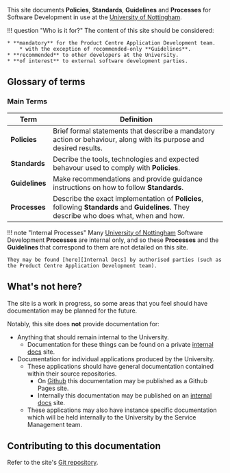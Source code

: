 This site documents **Policies**, **Standards**, **Guidelines** and **Processes** for Software Development in use at the [University of Nottingham].

!!! question "Who is it for?"
    The content of this site should be considered:

    * **mandatory** for the Product Centre Application Development team.
        * with the exception of recommended-only **Guidelines**.
    * **recommended** to other developers at the University.
    * **of interest** to external software development parties.

## Glossary of terms

### Main Terms

| Term | Definition |
| ---- | ---------- |
| **Policies** | Brief formal statements that describe a mandatory action or behaviour, along with its purpose and desired results. |
| **Standards** | Decribe the tools, technologies and expected behavour used to comply with **Policies**. |
| **Guidelines** | Make recommendations and provide guidance instructions on how to follow **Standards**. |
| **Processes** | Describe the exact implementation of **Policies**, following **Standards** and **Guidelines**. They describe who does what, when and how. |

!!! note "Internal Processes"
    Many [University of Nottingham] Software Development **Processes** are internal only, and so these **Processes** and the **Guidelines** that correspond to them are not detailed on this site.

    They may be found [here][Internal Docs] by authorised parties (such as the Product Centre Application Development team).

## What's not here?

The site is a work in progress, so some areas that you feel should have documentation may be planned for the future.

Notably, this site does **not** provide documentation for:

* Anything that should remain internal to the University.
    * Documentation for these things can be found on a private [internal docs] site.
* Documentation for individual applications produced by the University.
    * These applications should have general documentation contained within their source repositories.
        * On [Github] this documentation may be published as a Github Pages site.
        * Internally this documentation may be published on an [internal docs] site.
    * These applications may also have instance specific documentation which will be held internally to the University by the Service Management team.

## Contributing to this documentation

Refer to the site's [Git repository](https://github.com/UniversityOfNottingham/universityofnottingham.github.io).

[University of Nottingham]: https://nottingham.ac.uk
[Internal Docs]: http://app.dev.nottingham.ac.uk
[github]: https://github.com